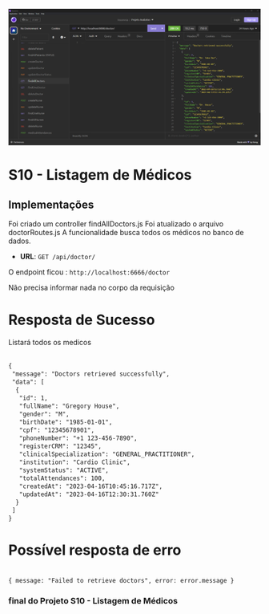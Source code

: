 ![S10 - Listagem de Médicos](./img/s10_listagem_de_medicos.jpg)

# S10 - Listagem de Médicos

## Implementações

Foi criado um controller findAllDoctors.js
Foi atualizado o arquivo doctorRoutes.js
A funcionalidade busca todos os médicos no banco de dados.

- **URL**: `GET /api/doctor/`

O endpoint ficou : `http://localhost:6666/doctor`

Não precisa informar nada no corpo da requisição

# Resposta de Sucesso

Listará todos os medicos

````

{
 "message": "Doctors retrieved successfully",
 "data": [
  {
   "id": 1,
   "fullName": "Gregory House",
   "gender": "M",
   "birthDate": "1985-01-01",
   "cpf": "12345678901",
   "phoneNumber": "+1 123-456-7890",
   "registerCRM": "12345",
   "clinicalSpecialization": "GENERAL_PRACTITIONER",
   "institution": "Cardio Clinic",
   "systemStatus": "ACTIVE",
   "totalAttendances": 100,
   "createdAt": "2023-04-16T10:45:16.717Z",
   "updatedAt": "2023-04-16T12:30:31.760Z"
  }
 ]
}

````

# Possível resposta de erro

````

{ message: "Failed to retrieve doctors", error: error.message }

````

### final do Projeto S10 - Listagem de Médicos
